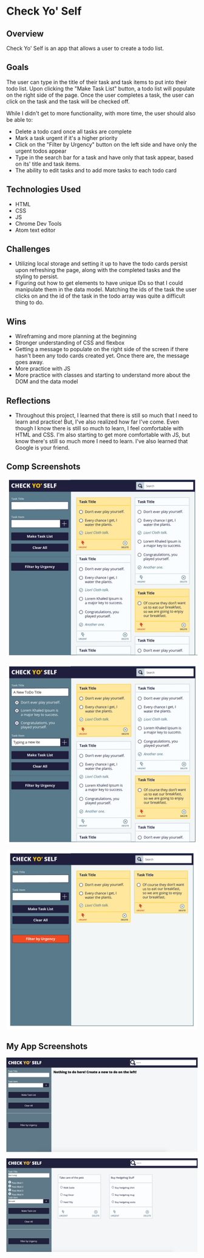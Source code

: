 # Check Yo' Self

## Overview
Check Yo' Self is an app that allows a user to create a todo list.

## Goals
The user can type in the title of their task and task items to put into their todo list. Upon clicking the "Make Task List" button, a todo list will populate on the right side of the page. Once the user completes a task, the user can click on the task and the task will be checked off.

While I didn't get to more functionality, with more time, the user should also be able to:
- Delete a todo card once all tasks are complete
- Mark a task urgent if it's a higher priority
- Click on the "Filter by Urgency" button on the left side and have only the urgent todos appear
- Type in the search bar for a task and have only that task appear, based on its' title and task items.
- The ability to edit tasks and to add more tasks to each todo card

## Technologies Used
- HTML
- CSS
- JS
- Chrome Dev Tools
- Atom text editor

## Challenges
- Utilizing local storage and setting it up to have the todo cards persist upon refreshing the page, along with the completed tasks and the styling to persist.
- Figuring out how to get elements to have unique IDs so that I could manipulate them in the data model. Matching the ids of the task the user clicks on and the id of the task in the todo array was quite a difficult thing to do.

## Wins
- Wireframing and more planning at the beginning
- Stronger understanding of CSS and flexbox
- Getting a message to populate on the right side of the screen if there hasn't been any todo cards created yet. Once there are, the message goes away.
- More practice with JS
- More practice with classes and starting to understand more about the DOM and the data model

## Reflections
- Throughout this project, I learned that there is still so much that I need to learn and practice! But, I've also realized how far I've come. Even though I know there is still so much to learn, I feel comfortable with HTML and CSS. I'm also starting to get more comfortable with JS, but know there's still so much more I need to learn. I've also learned that Google is your friend.

## Comp Screenshots
![image](/check-yo-self-comp-images/check-yo-self-01.jpg)

![image](/check-yo-self-comp-images/check-yo-self-02.jpg)

![image](/check-yo-self-comp-images/check-yo-self-03.jpg)

## My App Screenshots
![image](/check-yo-self-comp-images/michelle_check_yo_self_01.png)

![image](/check-yo-self-comp-images/michelle_check_yo_self_02.png)

